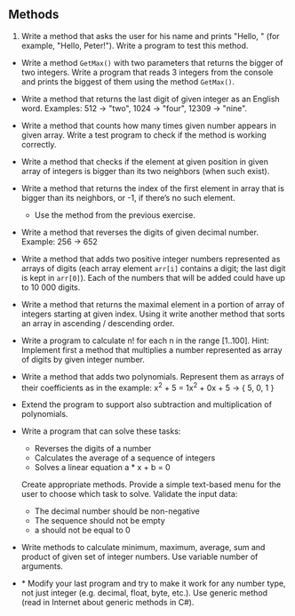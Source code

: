 ## Methods

1. Write a method that asks the user for his name and prints "Hello, <name>" (for example, "Hello, Peter!"). Write a program to test this method.
* Write a method `GetMax()` with two parameters that returns the bigger of two integers. Write a program that reads 3 integers from the console and prints the biggest of them using the method `GetMax()`.
* Write a method that returns the last digit of given integer as an English word. Examples: 512 -> "two", 1024 -> "four", 12309 -> "nine".
* Write a method that counts how many times given number appears in given array. Write a test program to check if the method is working correctly.
* Write a method that checks if the element at given position in given array of integers is bigger than its two neighbors (when such exist).
* Write a method that returns the index of the first element in array that is bigger than its neighbors, or -1, if there’s no such element.
    * Use the method from the previous exercise.
* Write a method that reverses the digits of given decimal number. Example: 256 -> 652
* Write a method that adds two positive integer numbers represented as arrays of digits (each array element `arr[i]` contains a digit; the last digit is kept in `arr[0]`). Each of the numbers that will be added could have up to 10 000 digits.
* Write a method that returns the maximal element in a portion of array of integers starting at given index. Using it write another method that sorts an array in ascending / descending order.
* Write a program to calculate n! for each n in the range [1..100]. Hint: Implement first a method that multiplies a number represented as array of digits by given integer number.
* Write a method that adds two polynomials. Represent them as arrays of their coefficients as in the example: x<sup>2</sup> + 5 = 1x<sup>2</sup> + 0x + 5 -> { 5, 0, 1 }
* Extend the program to support also subtraction and multiplication of polynomials.
* Write a program that can solve these tasks:
    * Reverses the digits of a number
    * Calculates the average of a sequence of integers
    * Solves a linear equation a * x + b = 0

    Create appropriate methods. Provide a simple text-based menu for the user to choose which task to solve. Validate the input data:
    * The decimal number should be non-negative
    * The sequence should not be empty
    * a should not be equal to 0
* Write methods to calculate minimum, maximum, average, sum and product of given set of integer numbers. Use variable number of arguments.
* \* Modify your last program and try to make it work for any number type, not just integer (e.g. decimal, float, byte, etc.). Use generic method (read in Internet about generic methods in C#).
